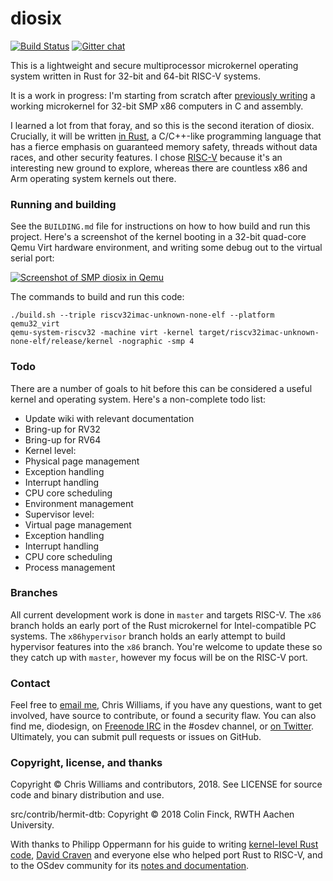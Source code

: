 # diosix

[![Build Status](https://travis-ci.org/diodesign/diosix.svg?branch=master)](https://travis-ci.org/diodesign/diosix) [![Gitter chat](https://badges.gitter.im/gitterHQ/gitter.png)](https://gitter.im/diosix/Lobby)

This is a lightweight and secure multiprocessor microkernel operating system written in Rust
for 32-bit and 64-bit RISC-V systems.

It is a work in progress: I'm starting from scratch
after [previously writing](https://github.com/diodesign/diosix-legacy) a working microkernel for
32-bit SMP x86 computers in C and assembly.

I learned a lot from that foray, and so this is the second iteration of diosix. Crucially,
it will be written [in Rust](https://www.rust-lang.org/), a C/C++-like programming language that has a fierce emphasis
on guaranteed memory safety, threads without data races, and other security features.
I chose [RISC-V](https://riscv.org/) because it's an interesting new ground to explore,
whereas there are countless x86 and Arm operating system kernels out there.

### Running and building

See the `BUILDING.md` file for instructions on how to how build and run this project.
Here's a screenshot of the kernel booting in a 32-bit quad-core Qemu Virt hardware environment,
and writing some debug out to the virtual serial port:

[![Screenshot of SMP diosix in Qemu](https://raw.githubusercontent.com/diodesign/diosix/screenshots/docs/screenshots/smp.png)](https://raw.githubusercontent.com/diodesign/diosix/screenshots/docs/screenshots/smp.png)

The commands to build and run this code:

```
./build.sh --triple riscv32imac-unknown-none-elf --platform qemu32_virt
qemu-system-riscv32 -machine virt -kernel target/riscv32imac-unknown-none-elf/release/kernel -nographic -smp 4
```

### Todo

There are a number of goals to hit before this can be considered a useful kernel and operating system.
Here's a non-complete todo list:

* Update wiki with relevant documentation
* Bring-up for RV32
* Bring-up for RV64
* Kernel level:
 * Physical page management
 * Exception handling
 * Interrupt handling
 * CPU core scheduling
 * Environment management
* Supervisor level:
 * Virtual page management
 * Exception handling
 * Interrupt handling
 * CPU core scheduling
 * Process management

### Branches

All current development work is done in `master` and targets RISC-V. The `x86` branch holds an early port of the Rust microkernel for Intel-compatible PC systems. The `x86hypervisor` branch holds an early attempt to build hypervisor features into the `x86` branch. You're welcome to update these so they catch up with `master`, however my focus will be on the RISC-V port.

### Contact

Feel free to [email me](mailto:diodesign@gmail.com), Chris Williams, if you have any questions, want to get involved, have source to contribute, or found a security flaw. You can also find me, diodesign, on [Freenode IRC](https://freenode.net/irc_servers.shtml) in the #osdev channel, or [on Twitter](https://twitter.com/diodesign). Ultimately, you can submit pull requests or issues on GitHub.

### Copyright, license, and thanks

Copyright &copy; Chris Williams and contributors, 2018. See LICENSE for source code and binary distribution and use.

src/contrib/hermit-dtb: Copyright &copy; 2018 Colin Finck, RWTH Aachen University.

With thanks to Philipp Oppermann for his guide to writing [kernel-level Rust code](https://os.phil-opp.com/), [David Craven](https://github.com/dvc94ch) and everyone else who helped port Rust to RISC-V, and to the OSdev community for its [notes and documentation](http://wiki.osdev.org/Main_Page).
